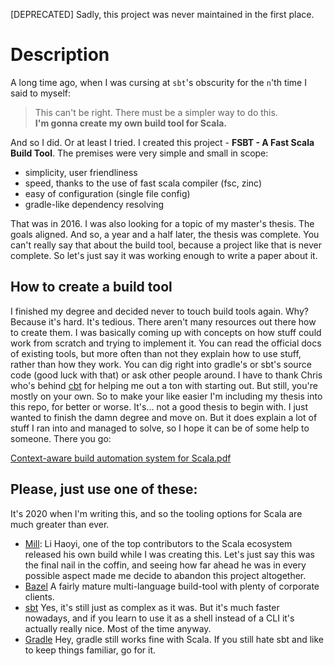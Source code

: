 
[DEPRECATED] Sadly, this project was never maintained in the first place. 

# Description

A long time ago, when I was cursing at `sbt`'s obscurity for the `n`'th time I said to myself: 

>This can't be right. There must be a simpler way to do this.  
>**I'm gonna create my own build tool for Scala.**

And so I did. Or at least I tried. I created this project - **FSBT - A Fast Scala Build Tool**. The premises were very simple and small in scope:

- simplicity, user friendliness
- speed, thanks to the use of fast scala compiler (fsc, zinc)
- easy of configuration (single file config)
- gradle-like dependency resolving

That was in 2016. I was also looking for a topic of my master's thesis. The goals aligned. 
And so, a year and a half later, the thesis was complete. You can't really say that about the build tool, because a project like that is never complete.
So let's just say it was working enough to write a paper about it.  

## How to create a build tool

I finished my degree and decided never to touch build tools again. Why? Because it's hard. It's tedious. There aren't many resources out there how to create them. I was basically coming up with concepts on how stuff could work from scratch and trying to implement it. You can read the official docs of existing tools, but more often than not they explain how to use stuff, rather than how they work. You can dig right into gradle's or sbt's source code (good luck with that) or ask other people around. I have to thank Chris who's behind [cbt](https://github.com/cvogt/cbt/) for helping me out a ton with starting out. But still, you're mostly on your own. So to make your like easier I'm including my thesis into this repo, for better or worse. It's... not a good thesis to begin with. I just wanted to finish the damn degree and move on. But it does explain a lot of stuff I ran into and managed to solve, so I hope it can be of some help to someone. 
There you go:

[Context-aware build automation system for Scala.pdf](./fsbt-paper.pdf)

## Please, just use one of these:

It's 2020 when I'm writing this, and so the tooling options for Scala are much greater than ever.

- [Mill](https://github.com/lihaoyi/mill): Li Haoyi, one of the top contributors to the Scala ecosystem released his own build while I was creating this. Let's just say this was the final nail in the coffin, and seeing how far ahead he was in every possible aspect made me decide to abandon this project altogether.
- [Bazel](https://github.com/bazelbuild/bazel) A fairly mature multi-language build-tool with plenty of corporate clients.
- [sbt](https://www.scala-sbt.org/) Yes, it's still just as complex as it was. But it's much faster nowadays, and if you learn to use it as a shell instead of a CLI it's actually really nice. Most of the time anyway.  
- [Gradle](https://gradle.org/) Hey, gradle still works fine with Scala. If you still hate sbt and like to keep things familiar, go for it.


